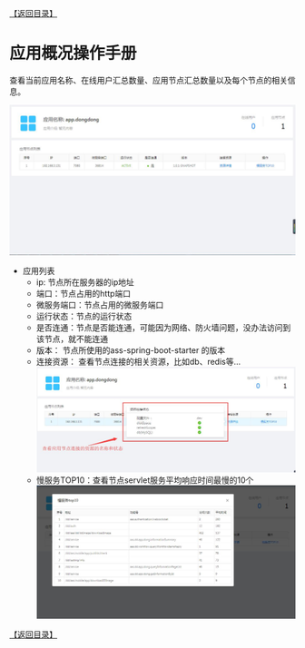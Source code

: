 [【返回目录】](../README.md)

# 应用概况操作手册 #
查看当前应用名称、在线用户汇总数量、应用节点汇总数量以及每个节点的相关信息。

![总览](images/appGeneral/index.jpg)

- 应用列表
	- ip: 节点所在服务器的ip地址
	- 端口：节点占用的http端口
	- 微服务端口：节点占用的微服务端口
	- 运行状态：节点的运行状态
	- 是否连通：节点是否能连通，可能因为网络、防火墙问题，没办法访问到该节点，就不能连通
	- 版本： 节点所使用的ass-spring-boot-starter 的版本
	- 连接资源： 查看节点连接的相关资源，比如db、redis等...
		![连接资源](images/appGeneral/resource.jpg)
	- 慢服务TOP10：查看节点servlet服务平均响应时间最慢的10个
		![慢服务TOP10](images/appGeneral/slowservice.jpg)

[【返回目录】](../README.md)
